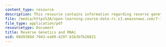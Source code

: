 ```yaml
---
content_type: resource
description: This resource contains information regarding reverse genetics and RNAi.
file: /media/https%3A/open-learning-course-data-rc.s3.amazonaws.com/7-15-experimental-molecular-genetics-spring-2015/08d9388d7043ea094297b1b3bfb26821_MIT7_15S15_RNAi_feeding.pdf
file_type: application/pdf
resourcetype: Document
title: Reverse Genetics and RNAi
uid: 08d9388d-7043-ea09-4297-b1b3bfb26821
---
```

